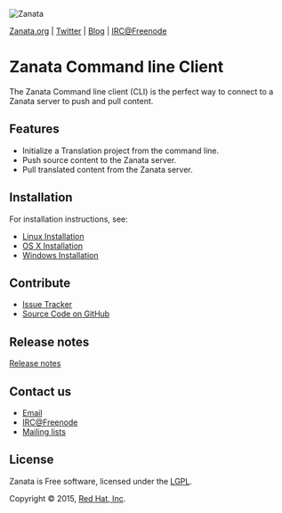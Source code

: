 ![Zanata](http://assets-zanata.rhcloud.com/master/assets/img/logo/logo-128.png)

[Zanata.org](http://zanata.org) | [Twitter](http://www.twitter.com/#!/zanatatm) | [Blog](http://blog-zanatatm.rhcloud.com/) | [IRC@Freenode](http://webchat.freenode.net/?channels=zanata)


Zanata Command line Client
=============

The Zanata Command line client (CLI) is the perfect way to connect to a Zanata server to
push and pull content.

Features
--------

- Initialize a Translation project from the command line.
- Push source content to the Zanata server.
- Pull translated content from the Zanata server.

Installation
------------

For installation instructions, see:

- [Linux Installation](installation/linux-installation.md)
- [OS X Installation](installation/osx-installation.md)
- [Windows Installation](installation/windows-installation.md)

Contribute
----------

- [Issue Tracker](https://zanata.atlassian.net)
- [Source Code on GitHub](http://github.com/zanata/zanata-client)

Release notes
-------

[Release notes](release-notes.md)

Contact us
-------

<ul>
    <li>
        <a href="mailto:zanata-users@redhat.com" target="_top">Email</a>
    </li>
    <li>
        <a href="http://webchat.freenode.net/?channels=zanata">IRC@Freenode</a>
    </li>
    <li>
        <a href="http://zanata.org/mailing-lists/">Mailing lists</a>
    </li>
</ul>

License
-------
Zanata is Free software, licensed under the [LGPL](http://www.gnu.org/licenses/lgpl-2.1.html).

Copyright &copy; 2015, <a href="http://www.redhat.com">Red Hat, Inc</a>.
